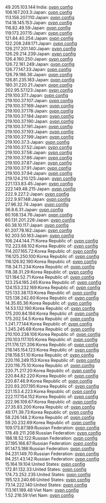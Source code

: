 49.205.103.144:India: [ovpn config](vpn/49_205_103_144.ovpn)  
106.167.203.3:Japan: [ovpn config](vpn/106_167_203_3.ovpn)  
113.158.207.110:Japan: [ovpn config](vpn/113_158_207_110.ovpn)  
114.18.145.153:Japan: [ovpn config](vpn/114_18_145_153.ovpn)  
116.82.49.59:Japan: [ovpn config](vpn/116_82_49_59.ovpn)  
119.173.207.15:Japan: [ovpn config](vpn/119_173_207_15.ovpn)  
121.84.40.254:Japan: [ovpn config](vpn/121_84_40_254.ovpn)  
122.208.249.171:Japan: [ovpn config](vpn/122_208_249_171.ovpn)  
126.217.201.140:Japan: [ovpn config](vpn/126_217_201_140.ovpn)  
126.29.214.239:Japan: [ovpn config](vpn/126_29_214_239.ovpn)  
126.4.160.250:Japan: [ovpn config](vpn/126_4_160_250.ovpn)  
126.72.161.249:Japan: [ovpn config](vpn/126_72_161_249.ovpn)  
126.77.147.33:Japan: [ovpn config](vpn/126_77_147_33.ovpn)  
126.79.186.36:Japan: [ovpn config](vpn/126_79_186_36.ovpn)  
126.81.235.183:Japan: [ovpn config](vpn/126_81_235_183.ovpn)  
180.31.220.21:Japan: [ovpn config](vpn/180_31_220_21.ovpn)  
202.95.57.123:Japan: [ovpn config](vpn/202_95_57_123.ovpn)  
219.100.37.1:Japan: [ovpn config](vpn/219_100_37_1.ovpn)  
219.100.37.107:Japan: [ovpn config](vpn/219_100_37_107.ovpn)  
219.100.37.169:Japan: [ovpn config](vpn/219_100_37_169.ovpn)  
219.100.37.178:Japan: [ovpn config](vpn/219_100_37_178.ovpn)  
219.100.37.184:Japan: [ovpn config](vpn/219_100_37_184.ovpn)  
219.100.37.190:Japan: [ovpn config](vpn/219_100_37_190.ovpn)  
219.100.37.191:Japan: [ovpn config](vpn/219_100_37_191.ovpn)  
219.100.37.193:Japan: [ovpn config](vpn/219_100_37_193.ovpn)  
219.100.37.199:Japan: [ovpn config](vpn/219_100_37_199.ovpn)  
219.100.37.3:Japan: [ovpn config](vpn/219_100_37_3.ovpn)  
219.100.37.52:Japan: [ovpn config](vpn/219_100_37_52.ovpn)  
219.100.37.58:Japan: [ovpn config](vpn/219_100_37_58.ovpn)  
219.100.37.86:Japan: [ovpn config](vpn/219_100_37_86.ovpn)  
219.100.37.87:Japan: [ovpn config](vpn/219_100_37_87.ovpn)  
219.100.37.91:Japan: [ovpn config](vpn/219_100_37_91.ovpn)  
219.100.37.94:Japan: [ovpn config](vpn/219_100_37_94.ovpn)  
219.124.210.125:Japan: [ovpn config](vpn/219_124_210_125.ovpn)  
221.133.83.45:Japan: [ovpn config](vpn/221_133_83_45.ovpn)  
222.149.48.215:Japan: [ovpn config](vpn/222_149_48_215.ovpn)  
222.9.227.2:Japan: [ovpn config](vpn/222_9_227_2.ovpn)  
222.9.97.148:Japan: [ovpn config](vpn/222_9_97_148.ovpn)  
27.96.32.74:Japan: [ovpn config](vpn/27_96_32_74.ovpn)  
36.8.6.31:Japan: [ovpn config](vpn/36_8_6_31.ovpn)  
60.108.134.76:Japan: [ovpn config](vpn/60_108_134_76.ovpn)  
60.131.201.226:Japan: [ovpn config](vpn/60_131_201_226.ovpn)  
60.38.10.117:Japan: [ovpn config](vpn/60_38_10_117.ovpn)  
61.207.78.162:Japan: [ovpn config](vpn/61_207_78_162.ovpn)  
92.203.50.163:Japan: [ovpn config](vpn/92_203_50_163.ovpn)  
106.244.144.71:Korea Republic of: [ovpn config](vpn/106_244_144_71.ovpn)  
112.223.68.102:Korea Republic of: [ovpn config](vpn/112_223_68_102.ovpn)  
114.207.165.72:Korea Republic of: [ovpn config](vpn/114_207_165_72.ovpn)  
116.125.250.100:Korea Republic of: [ovpn config](vpn/116_125_250_100.ovpn)  
116.126.92.190:Korea Republic of: [ovpn config](vpn/116_126_92_190.ovpn)  
118.34.11.234:Korea Republic of: [ovpn config](vpn/118_34_11_234.ovpn)  
118.38.31.29:Korea Republic of: [ovpn config](vpn/118_38_31_29.ovpn)  
121.184.52.71:Korea Republic of: [ovpn config](vpn/121_184_52_71.ovpn)  
123.254.185.245:Korea Republic of: [ovpn config](vpn/123_254_185_245.ovpn)  
124.153.232.169:Korea Republic of: [ovpn config](vpn/124_153_232_169.ovpn)  
125.133.38.113:Korea Republic of: [ovpn config](vpn/125_133_38_113.ovpn)  
125.138.242.60:Korea Republic of: [ovpn config](vpn/125_138_242_60.ovpn)  
14.35.65.36:Korea Republic of: [ovpn config](vpn/14_35_65_36.ovpn)  
14.53.132.190:Korea Republic of: [ovpn config](vpn/14_53_132_190.ovpn)  
175.200.84.194:Korea Republic of: [ovpn config](vpn/175_200_84_194.ovpn)  
175.202.54.5:Korea Republic of: [ovpn config](vpn/175_202_54_5.ovpn)  
1.241.77.144:Korea Republic of: [ovpn config](vpn/1_241_77_144.ovpn)  
1.245.245.68:Korea Republic of: [ovpn config](vpn/1_245_245_68.ovpn)  
210.100.238.106:Korea Republic of: [ovpn config](vpn/210_100_238_106.ovpn)  
210.103.117.105:Korea Republic of: [ovpn config](vpn/210_103_117_105.ovpn)  
211.176.121.206:Korea Republic of: [ovpn config](vpn/211_176_121_206.ovpn)  
218.145.154.123:Korea Republic of: [ovpn config](vpn/218_145_154_123.ovpn)  
218.158.51.10:Korea Republic of: [ovpn config](vpn/218_158_51_10.ovpn)  
220.116.249.153:Korea Republic of: [ovpn config](vpn/220_116_249_153.ovpn)  
220.116.75.10:Korea Republic of: [ovpn config](vpn/220_116_75_10.ovpn)  
220.71.217.20:Korea Republic of: [ovpn config](vpn/220_71_217_20.ovpn)  
220.84.82.220:Korea Republic of: [ovpn config](vpn/220_84_82_220.ovpn)  
220.87.46.9:Korea Republic of: [ovpn config](vpn/220_87_46_9.ovpn)  
220.93.207.195:Korea Republic of: [ovpn config](vpn/220_93_207_195.ovpn)  
221.153.4.223:Korea Republic of: [ovpn config](vpn/221_153_4_223.ovpn)  
222.117.154.152:Korea Republic of: [ovpn config](vpn/222_117_154_152.ovpn)  
222.96.109.67:Korea Republic of: [ovpn config](vpn/222_96_109_67.ovpn)  
27.35.83.200:Korea Republic of: [ovpn config](vpn/27_35_83_200.ovpn)  
49.171.39.73:Korea Republic of: [ovpn config](vpn/49_171_39_73.ovpn)  
58.226.148.2:Korea Republic of: [ovpn config](vpn/58_226_148_2.ovpn)  
59.20.232.69:Korea Republic of: [ovpn config](vpn/59_20_232_69.ovpn)  
109.173.87.189:Russian Federation: [ovpn config](vpn/109_173_87_189.ovpn)  
178.49.211.208:Russian Federation: [ovpn config](vpn/178_49_211_208.ovpn)  
188.18.52.122:Russian Federation: [ovpn config](vpn/188_18_52_122.ovpn)  
37.195.166.87:Russian Federation: [ovpn config](vpn/37_195_166_87.ovpn)  
91.147.5.186:Russian Federation: [ovpn config](vpn/91_147_5_186.ovpn)  
94.231.149.70:Russian Federation: [ovpn config](vpn/94_231_149_70.ovpn)  
94.251.43.142:Russian Federation: [ovpn config](vpn/94_251_43_142.ovpn)  
15.164.19.104:United States: [ovpn config](vpn/15_164_19_104.ovpn)  
172.81.132.33:United States: [ovpn config](vpn/172_81_132_33.ovpn)  
174.73.252.235:United States: [ovpn config](vpn/174_73_252_235.ovpn)  
195.123.240.66:United States: [ovpn config](vpn/195_123_240_66.ovpn)  
73.14.222.140:United States: [ovpn config](vpn/73_14_222_140.ovpn)  
113.161.189.48:Viet Nam: [ovpn config](vpn/113_161_189_48.ovpn)  
1.52.216.59:Viet Nam: [ovpn config](vpn/1_52_216_59.ovpn)  
